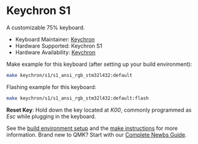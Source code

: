 # Keychron S1

A customizable 75% keyboard.

* Keyboard Maintainer: [Keychron](https://github.com/keychron)
* Hardware Supported: Keychron S1
* Hardware Availability: [Keychron](https://www.keychron.com)

Make example for this keyboard (after setting up your build environment):

```bash
make keychron/s1/s1_ansi_rgb_stm32l432:default
```

Flashing example for this keyboard:

```bash
make keychron/s1/s1_ansi_rgb_stm32l432:default:flash
```

**Reset Key**: Hold down the key located at *K00*, commonly programmed as *Esc* while plugging in the keyboard.

See the [build environment setup](https://docs.qmk.fm/#/getting_started_build_tools) and the [make instructions](https://docs.qmk.fm/#/getting_started_make_guide) for more information. Brand new to QMK? Start with our [Complete Newbs Guide](https://docs.qmk.fm/#/newbs).
